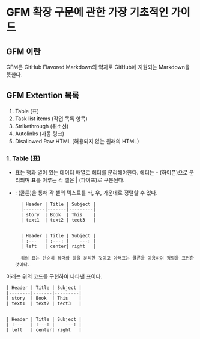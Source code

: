 # GFM 확장 구문에 관한 가장 기초적인 가이드  
## GFM 이란  
GFM은 GitHub Flavored Markdown의 약자로 GitHub에 지원되는 Markdown을 뜻한다. 

## GFM Extention 목록
1. Table (표)  
2. Task list items (작업 목록 항목)  
3. Strikethrough (취소선)  
4. Autolinks (자동 링크)  
5. Disallowed Raw HTML (허용되지 않는 원래의 HTML)  


### 1. Table (표)
- 표는 행과 열이 있는 데이터 배열로 헤더를 분리해야한다. 헤더는 \- (하이픈)으로 분리되며 표를 이루는 각 셀은 \| (파이프)로 구분된다.
- \: (콜론)을 통해 각 셀의 텍스트를 좌, 우, 가운데로 정렬할 수 있다.

        | Header | Title | Subject |
        |--------|-------|---------|
        | story  | Book  | This    |
        | text1  | text2 | tect3   |
    
    
        | Header | Title | Subject |
        | :---   | :---: |    ---: |
        | left   | center| right   |
        
        위의 표는 단순히 헤더와 셀을 분리한 것이고 아래표는 콜론을 이용하여 정렬을 표현한 것이다.
아래는 위의 코드를 구현하여 나타낸 표이다.

    | Header | Title | Subject |
    |--------|-------|---------|
    | story  | Book  | This    |
    | text1  | text2 | tect3   |
    
    
    | Header | Title | Subject |
    | :---   | :---: |    ---: |
    | left   | center| right   |
